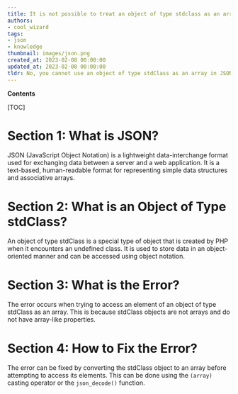 ```yaml
---
title: It is not possible to treat an object of type stdclass as an array
authors:
- cool_wizard
tags:
- json
- knowledge
thumbnail: images/json.png
created_at: 2023-02-08 00:00:00
updated_at: 2023-02-08 00:00:00
tldr: No, you cannot use an object of type stdClass as an array in JSON.
---
```


**Contents**

[TOC]

# Section 1: What is JSON?
JSON (JavaScript Object Notation) is a lightweight data-interchange format used for exchanging data between a server and a web application. It is a text-based, human-readable format for representing simple data structures and associative arrays.

# Section 2: What is an Object of Type stdClass?
An object of type stdClass is a special type of object that is created by PHP when it encounters an undefined class. It is used to store data in an object-oriented manner and can be accessed using object notation.

# Section 3: What is the Error?
The error occurs when trying to access an element of an object of type stdClass as an array. This is because stdClass objects are not arrays and do not have array-like properties.

# Section 4: How to Fix the Error?
The error can be fixed by converting the stdClass object to an array before attempting to access its elements. This can be done using the `(array)` casting operator or the `json_decode()` function.
